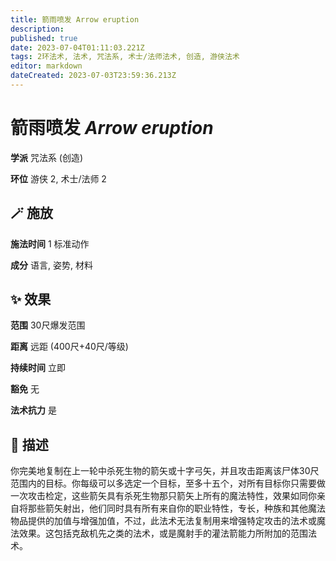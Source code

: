 ```yaml
---
title: 箭雨喷发 Arrow eruption
description: 
published: true
date: 2023-07-04T01:11:03.221Z
tags: 2环法术, 法术, 咒法系, 术士/法师法术, 创造, 游侠法术
editor: markdown
dateCreated: 2023-07-03T23:59:36.213Z
---
```


# **箭雨喷发** *Arrow eruption*

**学派** 咒法系 (创造) 

**环位** 游侠 2, 术士/法师 2

## 🪄 施放

**施法时间** 1 标准动作

**成分** 语言, 姿势, 材料

## ✨ 效果  

**范围** 30尺爆发范围

**距离** 远距 (400尺+40尺/等级)  

**持续时间** 立即 

**豁免** 无

**法术抗力** 是

## 📖 描述

你完美地复制在上一轮中杀死生物的箭矢或十字弓矢，并且攻击距离该尸体30尺范围内的目标。你每级可以多选定一个目标，至多十五个，对所有目标你只需要做一次攻击检定，这些箭矢具有杀死生物那只箭矢上所有的魔法特性，效果如同你亲自将那些箭矢射出，他们同时具有所有来自你的职业特性，专长，种族和其他魔法物品提供的加值与增强加值，不过，此法术无法复制用来增强特定攻击的法术或魔法效果。这包括克敌机先之类的法术，或是魔射手的灌法箭能力所附加的范围法术。
    